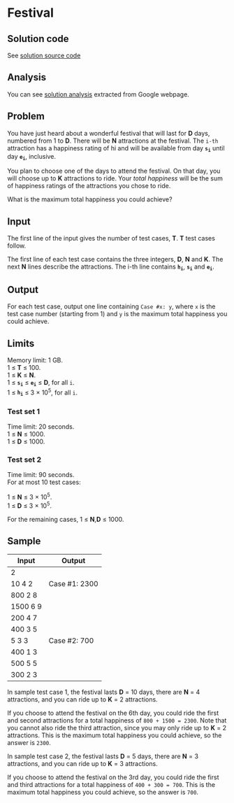 # Festival

## Solution code

See [solution source code](/Round%20F/Festival/solution.js)

## Analysis

You can see [solution analysis](/Round%20F/Festival/analysis.md) extracted from Google webpage.

## Problem

You have just heard about a wonderful festival that will last for **D** days, numbered from 1 to **D**. There will be **N** attractions at the festival. The `i-th` attraction has a happiness rating of hi and will be available from day <code>**s<sub>i</sub>**</code> until day <code>**e<sub>i</sub>**</code>, inclusive.

You plan to choose one of the days to attend the festival. On that day, you will choose up to **K** attractions to ride. Your _total happiness_ will be the sum of happiness ratings of the attractions you chose to ride.

What is the maximum total happiness you could achieve?

## Input

The first line of the input gives the number of test cases, **T**. **T** test cases follow.

The first line of each test case contains the three integers, **D**, **N** and **K**. The next **N** lines describe the attractions. The i-th line contains <code>**h<sub>i</sub>**</code>, <code>**s<sub>i</sub>**</code> and <code>**e<sub>i</sub>**</code>.

## Output

For each test case, output one line containing `Case #x: y`, where `x` is the test case number (starting from 1) and `y` is the maximum total happiness you could achieve.

## Limits

Memory limit: 1 GB.<br>
1 ≤ **T** ≤ 100.<br>
1 ≤ **K** ≤ **N**.<br>
1 ≤ <code>**s<sub>i</sub>**</code> ≤ <code>**e<sub>i</sub>**</code> ≤ **D**, for all `i`.<br>
1 ≤ <code>**h<sub>i</sub>**</code> ≤ 3 × 10<sup>5</sup>, for all `i`.

### Test set 1

Time limit: 20 seconds.<br>
1 ≤ **N** ≤ 1000.<br>
1 ≤ **D** ≤ 1000.

### Test set 2

Time limit: 90 seconds.<br>
For at most 10 test cases:

1 ≤ **N** ≤ 3 × 10<sup>5</sup>.<br>
1 ≤ **D** ≤ 3 × 10<sup>5</sup>.

For the remaining cases, 1 ≤ **N**,**D** ≤ 1000.

## Sample

| Input    | Output        |
| -------- | ------------- |
| 2        |               |
| 10 4 2   | Case #1: 2300 |
| 800 2 8  |               |
| 1500 6 9 |               |
| 200 4 7  |               |
| 400 3 5  |               |
| 5 3 3    | Case #2: 700  |
| 400 1 3  |               |
| 500 5 5  |               |
| 300 2 3  |               |

In sample test case 1, the festival lasts **D** = 10 days, there are **N** = 4 attractions, and you can ride up to **K** = 2 attractions.

If you choose to attend the festival on the 6th day, you could ride the first and second attractions for a total happiness of `800 + 1500 = 2300`. Note that you cannot also ride the third attraction, since you may only ride up to **K** = 2 attractions. This is the maximum total happiness you could achieve, so the answer is `2300`.

In sample test case 2, the festival lasts **D** = 5 days, there are **N** = 3 attractions, and you can ride up to **K** = 3 attractions.

If you choose to attend the festival on the 3rd day, you could ride the first and third attractions for a total happiness of `400 + 300 = 700`. This is the maximum total happiness you could achieve, so the answer is `700`.
